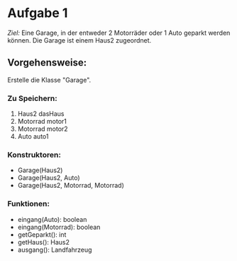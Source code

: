 # Aufgabe 1
*Ziel:* Eine Garage, in der entweder 2 Motorräder oder 1 Auto geparkt werden können. Die Garage ist einem Haus2 zugeordnet.

## Vorgehensweise:
Erstelle die Klasse "Garage".
### Zu Speichern:
1. Haus2 dasHaus
2. Motorrad motor1
3. Motorrad motor2
4. Auto auto1

### Konstruktoren:
* Garage(Haus2)
* Garage(Haus2, Auto)
* Garage(Haus2, Motorrad, Motorrad)

### Funktionen:
* eingang(Auto): boolean
* eingang(Motorrad): boolean
* getGeparkt(): int
* getHaus(): Haus2
* ausgang(): Landfahrzeug
